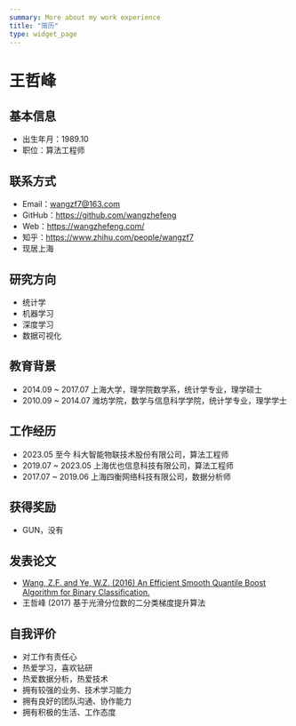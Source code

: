 ```yaml
---
summary: More about my work experience
title: "简历"
type: widget_page
---
```


# 王哲峰

## 基本信息

* 出生年月：1989.10
* 职位：算法工程师

## 联系方式

* Email：wangzf7@163.com
* GitHub：https://github.com/wangzhefeng
* Web：https://wangzhefeng.com/
* 知乎：https://www.zhihu.com/people/wangzf7
* 现居上海

## 研究方向

* 统计学
* 机器学习
* 深度学习
* 数据可视化

## 教育背景

* 2014.09 ~ 2017.07 上海大学，理学院数学系，统计学专业，理学硕士
* 2010.09 ~ 2014.07 潍坊学院，数学与信息科学学院，统计学专业，理学学士

## 工作经历

* 2023.05 至今       科大智能物联技术股份有限公司，算法工程师
* 2019.07 ~ 2023.05 上海优也信息科技有限公司，算法工程师
* 2017.07 ~ 2019.06 上海四衡网络科技有限公司，数据分析师

## 获得奖励

* GUN，没有

## 发表论文

* [Wang, Z.F. and Ye, W.Z. (2016) An Efficient Smooth Quantile Boost Algorithm for Binary Classification.](https://file.scirp.org/pdf/APM_2016082411292370.pdf)
* 王哲峰 (2017) 基于光滑分位数的二分类梯度提升算法

## 自我评价

* 对工作有责任心
* 热爱学习，喜欢钻研
* 热爱数据分析，热爱技术
* 拥有较强的业务、技术学习能力
* 拥有良好的团队沟通、协作能力
* 拥有积极的生活、工作态度

